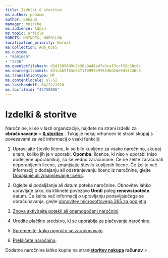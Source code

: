 ```yaml
---
title: Izdelki & storitve
ms.author: pebaum
author: pebaum
manager: mnirkhe
ms.audience: Admin
ms.topic: article
ROBOTS: NOINDEX, NOFOLLOW
localization_priority: Normal
ms.collection: Adm_O365
ms.custom:
- "9001669"
- "3736"
ms.openlocfilehash: d2d1599809c3c36c9a46e47a3caf3ccf32c38c8c
ms.sourcegitcommit: 631cbb5f03e5371f0995e976536d24e9d13746c3
ms.translationtype: MT
ms.contentlocale: sl-SI
ms.lasthandoff: 04/22/2020
ms.locfileid: "43758806"
---
```

# <a name="products--services"></a>Izdelki & storitve

Naročnine, ki so v lasti organizacije, najdete na strani izdelki za **obračunavanje** > [**& storitev**](https://go.microsoft.com/fwlink/p/?linkid=842054) . Tukaj je nekaj vrhuncev te strani skupaj s povezavami za več informacij o vsaki funkciji:

1. Upravljajte število licenc, ki so bile kupljene za vsako naročnino, skupaj s tem, koliko jih je v uporabi.  **Opomba**: licence, ki niso v uporabi (niso dodeljene uporabniku), so še vedno zaračunane.  Če ne želite zaračunati neporabljenih licenc, zmanjšajte število kupljenih licenc. Če želite več informacij o dodajanju ali odstranjevanju licenc iz naročnine, glejte [Dodajanje ali zmanjševanje licenc](https://docs.microsoft.com/alchemyinsights/how-to-add-or-reduce-licenses).

2. Oglejte si podaljšanje ali datum poteka naročnine.  Obnovitev lahko upravljate tako, da kliknete povezavo **Uredi** poleg **renews/poteče** datum.  Če želite več informacij o upravljanju ponavljajočega se obračunavanja, glejte [obnovitev microsoftovega 365 za podjetja](https://go.microsoft.com/fwlink/?linkid=2119216) .

3. [Znova aktivirajte potekli ali onemogočeni naročnini](https://go.microsoft.com/fwlink/?linkid=2117519).

4. [Uredite plačilno sredstvo, ki se uporablja za plačevanje naročnine](https://go.microsoft.com/fwlink/?linkid=2117167).

5. [Spremenite, kako pogosto se zaračunavajo](https://go.microsoft.com/fwlink/?linkid=2119112).

6. [Prekličete naročnino](https://go.microsoft.com/fwlink/?linkid=2119113).

Dodatne naročnine lahko kupite na strani[**storitev nakupa**](https://go.microsoft.com/fwlink/p/?linkid=868433) **računov** > .
